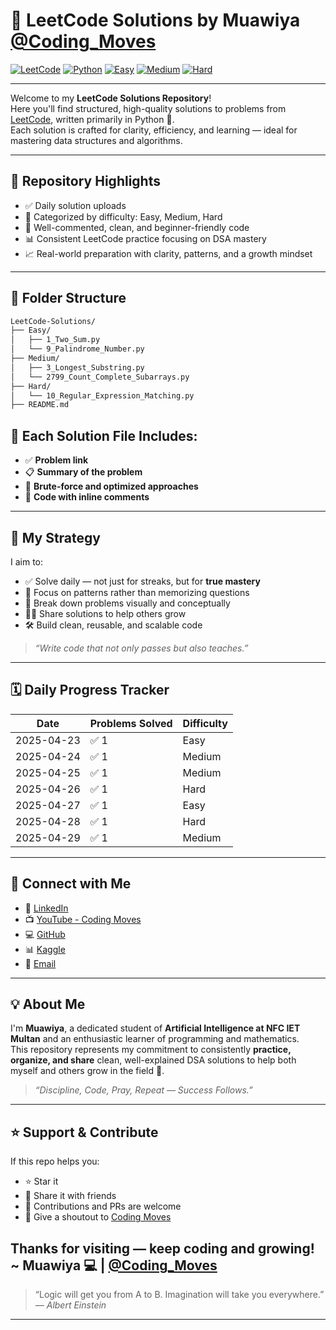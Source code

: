# 🚀 LeetCode Solutions by Muawiya [@Coding_Moves](https://youtube.com/@Coding_Moves)

[![LeetCode](https://img.shields.io/badge/LeetCode-Muawiya-orange?style=for-the-badge&logo=leetcode)](https://leetcode.com/u/Moavia_Amir/)
[![Python](https://img.shields.io/badge/Language-Python-blue?style=for-the-badge&logo=python)](https://www.python.org/)
[![Easy](https://img.shields.io/badge/Difficulty-Easy-brightgreen?style=for-the-badge)]()
[![Medium](https://img.shields.io/badge/Difficulty-Medium-yellow?style=for-the-badge)]()
[![Hard](https://img.shields.io/badge/Difficulty-Hard-red?style=for-the-badge)]()

---

Welcome to my **LeetCode Solutions Repository**!  
Here you'll find structured, high-quality solutions to problems from [LeetCode](https://leetcode.com/u/Moavia_Amir/), written primarily in Python 🐍.  
Each solution is crafted for clarity, efficiency, and learning — ideal for mastering data structures and algorithms.


---

## 📌 Repository Highlights

- ✅ Daily solution uploads
- 🧠 Categorized by difficulty: Easy, Medium, Hard
- 💬 Well-commented, clean, and beginner-friendly code
- 📊 Consistent LeetCode practice focusing on DSA mastery
- 📈 Real-world preparation with clarity, patterns, and a growth mindset

---

## 📂 Folder Structure

```bash
LeetCode-Solutions/
├── Easy/
│   ├── 1_Two_Sum.py
│   └── 9_Palindrome_Number.py
├── Medium/
│   ├── 3_Longest_Substring.py
│   └── 2799_Count_Complete_Subarrays.py
├── Hard/
│   └── 10_Regular_Expression_Matching.py
├── README.md
```
## 📄 Each Solution File Includes:

- ✅ **Problem link**
- 📋 **Summary of the problem**
- 🧠 **Brute-force and optimized approaches**
- 💬 **Code with inline comments**

---

## 🧠 My Strategy

I aim to:

- ✅ Solve daily — not just for streaks, but for **true mastery**
- 🔁 Focus on patterns rather than memorizing questions
- 🧩 Break down problems visually and conceptually
- 🧑‍🏫 Share solutions to help others grow
- 🛠️ Build clean, reusable, and scalable code

> *“Write code that not only passes but also teaches.”*

---

## 🗓️ Daily Progress Tracker

| Date       | Problems Solved | Difficulty |
|------------|------------------|------------|
| 2025-04-23 | ✅ 1              | Easy       |
| 2025-04-24 | ✅ 1              | Medium     |
| 2025-04-25 | ✅ 1              | Medium     |
| 2025-04-26 | ✅ 1              | Hard       |
| 2025-04-27 | ✅ 1              | Easy       |
| 2025-04-28 | ✅ 1              | Hard       |
| 2025-04-29 | ✅ 1              | Medium     |

---

## 🔗 Connect with Me

- 💼 [LinkedIn](https://linkedin.com/in/contactmuawia)
- 📺 [YouTube - Coding Moves](https://youtube.com/@Coding_Moves)
- 💻 [GitHub](https://github.com/Muawiya-contact)
- 📊 [Kaggle](https://www.kaggle.com/Muawiya)
- 📧 [Email](mailto:contactmuawia@gmail.com)

---

## 💡 About Me

I'm **Muawiya**, a dedicated student of **Artificial Intelligence at NFC IET Multan** and an enthusiastic learner of programming and mathematics.  
This repository represents my commitment to consistently **practice, organize, and share** clean, well-explained DSA solutions to help both myself and others grow in the field 🌱.


> *“Discipline, Code, Pray, Repeat — Success Follows.”*

---

## ⭐ Support & Contribute

If this repo helps you:

- ⭐ Star it  
- 👥 Share it with friends  
- 🤝 Contributions and PRs are welcome  
- 📢 Give a shoutout to [Coding Moves](https://youtube.com/@Coding_Moves)

Thanks for visiting — **keep coding and growing!**  
~ Muawiya 💻 | [@Coding_Moves](https://youtube.com/@Coding_Moves)
---
> “Logic will get you from A to B. Imagination will take you everywhere.” — *Albert Einstein*
 ---
